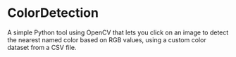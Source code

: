 # ColorDetection
A simple Python tool using OpenCV that lets you click on an image to detect the nearest named color based on RGB values, using a custom color dataset from a CSV file.
